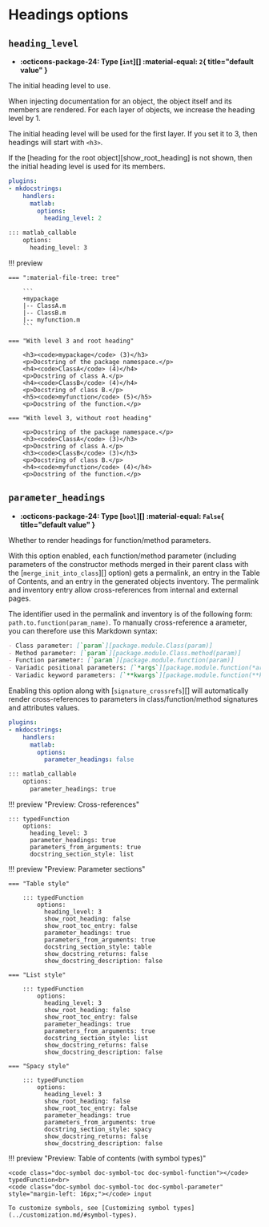 # Headings options

## `heading_level`

- **:octicons-package-24: Type [`int`][] :material-equal: `2`{ title="default value" }**
<!-- - **:octicons-project-template-24: Template :material-null:** (N/A) -->

The initial heading level to use.

When injecting documentation for an object, the object itself and its members are rendered. For each layer of objects, we increase the heading level by 1.

The initial heading level will be used for the first layer. If you set it to 3, then headings will start with `<h3>`.

If the [heading for the root object][show_root_heading] is not shown, then the initial heading level is used for its members.

```yaml title="in mkdocs.yml (global configuration)"
plugins:
- mkdocstrings:
    handlers:
      matlab:
        options:
          heading_level: 2
```

```md title="or in docs/some_page.md (local configuration)"
::: matlab_callable
    options:
      heading_level: 3
```

!!! preview 

    === ":material-file-tree: tree"

        ```
        +mypackage
        |-- ClassA.m
        |-- ClassB.m
        |-- myfunction.m
        ```

    === "With level 3 and root heading"

        <h3><code>mypackage</code> (3)</h3>
        <p>Docstring of the package namespace.</p>
        <h4><code>ClassA</code> (4)</h4>
        <p>Docstring of class A.</p>
        <h4><code>ClassB</code> (4)</h4>
        <p>Docstring of class B.</p>
        <h5><code>myfunction</code> (5)</h5>
        <p>Docstring of the function.</p>

    === "With level 3, without root heading"

        <p>Docstring of the package namespace.</p>
        <h3><code>ClassA</code> (3)</h3>
        <p>Docstring of class A.</p>
        <h3><code>ClassB</code> (3)</h3>
        <p>Docstring of class B.</p>
        <h4><code>myfunction</code> (4)</h4>
        <p>Docstring of the function.</p>


## `parameter_headings`

- **:octicons-package-24: Type [`bool`][] :material-equal: `False`{ title="default value" }**

Whether to render headings for function/method parameters.

With this option enabled, each function/method parameter (including parameters of the constructor methods merged in their parent class with the [`merge_init_into_class`][] option) gets a permalink, an entry in the Table of Contents, and an entry in the generated objects inventory. The permalink and inventory entry allow cross-references from internal and external pages.

The identifier used in the permalink and inventory is of the following form: `path.to.function(param_name)`. To manually cross-reference a arameter, you can therefore use this Markdown syntax:

```md
- Class parameter: [`param`][package.module.Class(param)]
- Method parameter: [`param`][package.module.Class.method(param)]
- Function parameter: [`param`][package.module.function(param)]
- Variadic positional parameters: [`*args`][package.module.function(*args)]
- Variadic keyword parameters: [`**kwargs`][package.module.function(**kwargs)]
```

Enabling this option along with [`signature_crossrefs`][] will automatically render cross-references to parameters in class/function/method signatures and attributes values.

```yaml title="in mkdocs.yml (global configuration)"
plugins:
- mkdocstrings:
    handlers:
      matlab:
        options:
          parameter_headings: false
```

```md title="or in docs/some_page.md (local configuration)"
::: matlab_callable
    options:
      parameter_headings: true
```

!!! preview "Preview: Cross-references"

    ::: typedFunction
        options:
          heading_level: 3
          parameter_headings: true
          parameters_from_arguments: true
          docstring_section_style: list

!!! preview "Preview: Parameter sections"

    === "Table style"

        ::: typedFunction
            options:
              heading_level: 3
              show_root_heading: false
              show_root_toc_entry: false
              parameter_headings: true
              parameters_from_arguments: true
              docstring_section_style: table
              show_docstring_returns: false
              show_docstring_description: false

    === "List style"

        ::: typedFunction
            options:
              heading_level: 3
              show_root_heading: false
              show_root_toc_entry: false
              parameter_headings: true
              parameters_from_arguments: true
              docstring_section_style: list
              show_docstring_returns: false
              show_docstring_description: false

    === "Spacy style"

        ::: typedFunction
            options:
              heading_level: 3
              show_root_heading: false
              show_root_toc_entry: false
              parameter_headings: true
              parameters_from_arguments: true
              docstring_section_style: spacy
              show_docstring_returns: false
              show_docstring_description: false

!!! preview "Preview: Table of contents (with symbol types)"

    <code class="doc-symbol doc-symbol-toc doc-symbol-function"></code> typedFunction<br>
    <code class="doc-symbol doc-symbol-toc doc-symbol-parameter" style="margin-left: 16px;"></code> input

    To customize symbols, see [Customizing symbol types](../customization.md/#symbol-types).


